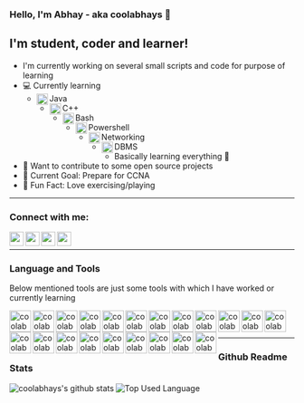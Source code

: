 ### Hello, I'm Abhay - aka coolabhays 👋

## I'm student, coder and learner!
- I'm currently working on several small scripts and code for purpose of learning
- ‍💻 Currently learning
	- <img align="left" alt="coolabhays | java" width="20px" src="https://cdn.jsdelivr.net/npm/simple-icons@3.6.1/icons/java.svg" />Java
	- <img align="left" alt="coolabhays | cplusplus" width="20px" src="https://cdn.jsdelivr.net/npm/simple-icons@3.6.1/icons/cplusplus.svg" />C++
	- <img align="left" alt="coolabhays | bash" width="20px" src="https://cdn.jsdelivr.net/npm/simple-icons@3.6.1/icons/gnubash.svg" />Bash
	- <img align="left" alt="coolabhays | powershell" width="20px" src="https://cdn.jsdelivr.net/npm/simple-icons@3.6.1/icons/powershell.svg" />Powershell
	- <img align="left" alt="coolabhays | networking" width="20px" src="https://cdn.jsdelivr.net/npm/simple-icons@3.6.1/icons/nintendonetwork.svg" />Networking
	- <img align="left" alt="coolabhays | dbms" width="20px" src="https://cdn.jsdelivr.net/npm/simple-icons@3.6.1/icons/mariadb.svg" />DBMS
	- Basically learning everything  🤣
- 🔧 Want to contribute to some open source projects
- 🔗 Current Goal: Prepare for CCNA
- 🤸 Fun Fact: Love exercising/playing

---

### Connect with me:

[<img align="left" alt="coolabhays | Twitter" width="25px" src="https://cdn.jsdelivr.net/npm/simple-icons@v3/icons/twitter.svg" />][twitter]
[<img align="left" alt="coolabhays | LinkedIn" width="25px" src="https://cdn.jsdelivr.net/npm/simple-icons@v3/icons/linkedin.svg" />][linkedin]
[<img align="left" alt="coolabhays | Facebook" width="25px" src="https://cdn.jsdelivr.net/npm/simple-icons@3.6.1/icons/facebook.svg" />][facebook]
[<img align="left" alt="coolabhays | Instagram" width="25px" src="https://cdn.jsdelivr.net/npm/simple-icons@3.6.1/icons/instagram.svg" />][instagram]


<br/>

---

### Language and Tools

Below mentioned tools are just some tools with which I have worked or currently learning

[<img align="left" alt="coolabhays | Vim" width="38px" src="https://icons.iconarchive.com/icons/papirus-team/papirus-apps/512/vim-icon.png" />][vim]
[<img align="left" alt="coolabhays | Linux" width="38px" src="https://icons.iconarchive.com/icons/tatice/operating-systems/256/Linux-icon.png" />][linux]
[<img align="left" alt="coolabhays | BSD" width="38px" src="https://icons.iconarchive.com/icons/icons8/windows-8/256/Systems-Free-Bsd-icon.png" />][bsd]
[<img align="left" alt="coolabhays | Cisco" width="38px" src="https://cdn4.iconfinder.com/data/icons/flat-brand-logo-2/512/cisco-512.png" />][cisco]
[<img align="left" alt="coolabhays | C" width="38px" src="https://cdn.iconscout.com/icon/free/png-512/c-programming-569564.png" />][c]
[<img align="left" alt="coolabhays | C++" width="38px" src="https://cdn.iconscout.com/icon/free/png-512/c-4-226082.png" />][c++]
[<img align="left" alt="coolabhays | Java" width="38px" src="https://icons.iconarchive.com/icons/tatice/cristal-intense/256/Java-icon.png" />][java]
[<img align="left" alt="coolabhays | Python" width="38px" src="https://icons.iconarchive.com/icons/papirus-team/papirus-apps/256/python-icon.png" />][python]
[<img align="left" alt="coolabhays | Selenium" width="38px" src="https://icon-library.com/images/rest-api-icon/rest-api-icon-8.jpg" />][selenium]
[<img align="left" alt="coolabhays | Flask" width="38px" src="https://cdn.jsdelivr.net/npm/simple-icons@3.6.1/icons/flask.svg" />][flask]
[<img align="left" alt="coolabhays | RESTful" width="38px" src="https://icon-library.com/images/rest-api-icon/rest-api-icon-8.jpg" />][restful]
[<img align="left" alt="coolabhays | Javascript" width="38px" src="https://www.freepnglogos.com/uploads/javascript-png/javascript-vector-logo-yellow-png-transparent-javascript-vector-12.png" />][vim]
[<img align="left" alt="coolabhays | Php" width="38px" src="https://icons.iconarchive.com/icons/graphics-vibe/developer/256/php-icon.png" />][php]
[<img align="left" alt="coolabhays | HTML" width="38px" src="https://icons.iconarchive.com/icons/cornmanthe3rd/plex/256/Other-html-5-icon.png" />][html]
[<img align="left" alt="coolabhays | CSS" width="38px" src="https://icons.iconarchive.com/icons/martz90/hex/256/css-3-icon.png" />][css]
[<img align="left" alt="coolabhays | Bash" width="38px" src="https://icon-library.com/images/bash-icon/bash-icon-24.jpg" />][bash]
[<img align="left" alt="coolabhays | Powershell" width="38px" src="https://cdn.iconscout.com/icon/free/png-512/powershell-2-569189.png" />][powershell]
[<img align="left" alt="coolabhays | Mariadb" width="38px" src="https://cdn.iconscout.com/icon/free/png-64/mariadb-226022.png" />][mariadb]
[<img align="left" alt="coolabhays | MySQL" width="38px" src="https://icons.iconarchive.com/icons/papirus-team/papirus-apps/256/mysql-workbench-icon.png" />][mysql]
[<img align="left" alt="coolabhays | Git" width="38px" src="https://upload.wikimedia.org/wikipedia/commons/thumb/3/3f/Git_icon.svg/1024px-Git_icon.svg.png" />][git]
[<img align="left" alt="coolabhays | Github" width="38px" src="https://image.flaticon.com/icons/svg/25/25231.svg" />][github]


<br />
<br />


---

### Github Readme Stats

<!-- [![coolabhays's github stats](https://github-readme-stats.vercel.app/api?username=coolabhays)](https://github.com/anuraghazra/github-readme-stats) -->
<img align="left" alt="coolabhays's github stats" src="https://github-readme-stats.vercel.app/api?username=coolabhays&show_icons=true&hide_border=true" />

<img align="left" alt="Top Used Language" src="https://github-readme-stats.vercel.app/api/top-langs/?username=coolabhays" />



[twitter]: https://twitter.com/abhayshankerpa2
[linkedin]: https://in.linkedin.com/in/abhay-shanker-pathak-3458bb1ab
[facebook]: https://www.facebook.com/abhayshanker.pathak
[instagram]: https://www.instagram.com/coolabhay95/?hl=en
[vim]: https://www.vim.org/
[linux]: https://www.linux.org/
[cisco]: https://www.cisco.com/c/en_in/index.html
[bsd]: https://www.bsd.org/
[c]: https://www.cprogramming.com/
[c++]: https://www.cprogramming.com/
[java]: https://java.com/en/download/faq/java_webstart.xml
[python]: https://www.python.org/
[selenium]: https://www.selenium.dev/
[flask]: https://github.com/pallets/flask
[restful]: https://github.com/flask-restful/flask-restful
[javascript]: https://www.javascript.com/
[php]: https://www.php.net/manual/en/tutorial.php
[html]: https://www.w3.org/
[css]: https://www.w3.org/
[bash]: https://www.gnu.org/software/bash/
[powershell]: https://powershell.org/
[mariadb]: https://mariadb.org/
[mysql]: https://www.mysql.com/
[git]: https://github.com/git/git
[github]: https://github.com

